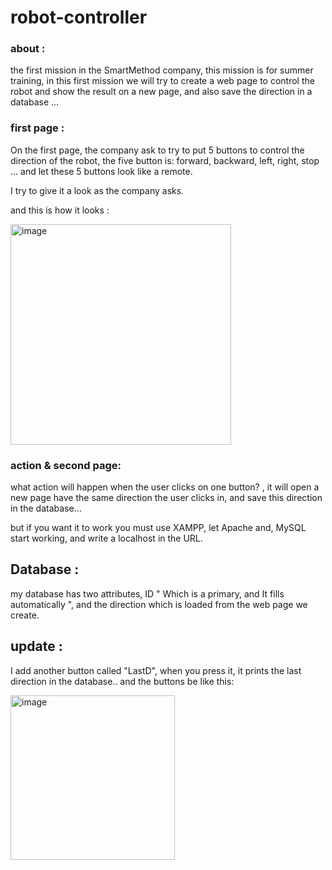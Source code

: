 # robot-controller
### about : 
the first mission in the SmartMethod company, this mission is  for summer training, in this first mission we will try to create a web page to control the robot and show the result on a new page, and also save the direction in a database ... 

### first page :
On the first page, the company ask to  try to put 5 buttons to control the direction of the robot, the five button is: forward, backward, left, right, stop ...
and let these 5 buttons look like a remote.

I try to give it a look as the company asks.

and this is how it looks :

<img width="353" alt="image" src="https://github.com/shahad23abdullah/robot-controloer/assets/139658520/85e94f36-8d46-46a7-8cf7-faa45c7cf972">


### action & second page:
what action will happen when the user clicks on one button?  , it will open a new page have the same direction the user clicks in, and save this direction in the database...

but if you want it to work you must use XAMPP, let Apache and, MySQL start working, and write a localhost in the URL.

## Database : 
my database has two attributes, ID " Which is a primary, and It fills automatically ", and the direction which is loaded from the web page we create.

## update :
I add another button called "LastD", when you press it, it  prints the last direction in the database.. and the buttons be like this:

<img width="263" alt="image" src="https://github.com/shahad23abdullah/robot-controloer/assets/139658520/89eb3a48-eaeb-4e34-b8fd-001c8becb600">


